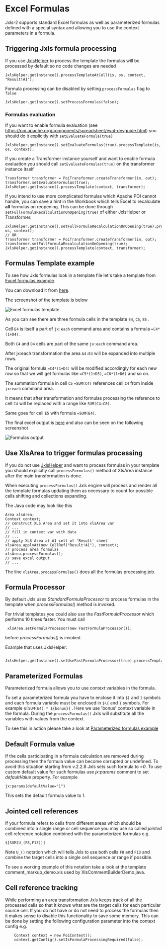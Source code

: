 Excel Formulas
==============

Jxls-2 supports standard Excel formulas as well as parameterized formulas defined with a special syntax and 
allowing you to use the context parameters in a formula. 

## Triggering Jxls formula processing

If you use [JxlsHelper](http://jxls.sourceforge.net/javadoc/jxls/org/jxls/util/JxlsHelper.html)  to process the template 
the formulas will be processed by default so no code changes are needed

    JxlsHelper.getInstance().processTemplateAtCell(is, os, context, "Result!A1");
    
Formula processing can be disabled by setting `processFormulas` flag to `false` 

    JxlsHelper.getInstance().setProcessFormulas(false);    

### Formulas evaluation

If you want to enable formula evaluation (see https://poi.apache.org/components/spreadsheet/eval-devguide.html) you should do it explicitly
with `setEvaluateFormula(true)`

    JxlsHelper.getInstance().setEvaluateFormulas(true).processTemplate(is, os, context);    
    
If you create a Transformer instance yourself and want to enable formula evaluation you should call `setEvaluateFormulas(true)`
on the transformer instance itself

    Transformer transformer = PoiTransformer.createTransformer(in, out);
    transformer.setEvaluateFormulas(true);
    JxlsHelper.getInstance().processTemplate(context, transformer);

If you intend to use more complicated formulas which Apache POI cannot handle,
you can save a hint in the Workbook which tells Excel to recalculate **all** formulas on reopening.
This can be done through `setFullFormulaRecalculationOnOpening(true)` of either JxlsHelper or Transformer.

    JxlsHelper.getInstance().setFullFormulaRecalculationOnOpening(true).processTemplate(is, os, context);
    // OR
    Transformer transformer = PoiTransformer.createTransformer(in, out);
    transformer.setFullFormulaRecalculationOnOpening(true);
    JxlsHelper.getInstance().processTemplate(context, transformer);


## Formulas Template example 


To see how Jxls formulas look in a template file let's take a template from [Excel formulas example](../samples/excel_formulas.html).

You can download it from  [here](../xls/formulas_template.xls).

The screenshot of the template is below

![Excel formulas template](../images/formulas_template.png)

As you can see there are three formula cells in the template `E4`, `C5`, `E5` .

Cell `E4` is itself a part of `jx:each` command area and contains a formula `=C4*(1+D4)`.

Both `C4` and `D4` cells are part of the same `jx:each` command area.

After jx:each transformation the area `A4:E4` will be expanded into multiple rows.

The original formula `=C4*(1+D4)` will be modified accordingly for each new row so that we will get formulas like `=C5*(1+D5)`, `=C6*(1+D6)` and so on.

The summation formula in cell `C5` `=SUM(C4)` references cell `C4` from inside `jx:each` command area.

It means that after transformation and formulas processing the reference to cell `C4` will be replaced with a range like `SUM(C4:C8)`.

Same goes for cell `E5` with formula `=SUM(E4)`.

The final excel output is  [here](../xls/formulas_output.xls) and also can be seen on the following screenshot

![Formulas output](../images/formulas_output.png)
     
    
## Use XlsArea to trigger formulas processing

If you do not use [JxlsHelper](http://jxls.sourceforge.net/javadoc/jxls/org/jxls/util/JxlsHelper.html) and want to process formulas
in your template you should explicitly call  `processFormulas()` method of XlsArea instance after the main transformation is done.

When executing `processFormulas()`  Jxls engine will process and render all the template formulas
updating them as necessary to count for possible cells shifting and collections expanding.

The Java code may look like this

    Area xlsArea;
    Context context;
    // construct XLS Area and set it into xlsArea var
    // ...
    // fill in context var with data
    // ...
    // apply XLS Area at A1 cell of 'Result' sheet
    xlsArea.applyAt(new CellRef("Result!A1"), context);
    // process area formulas
    xlsArea.processFormulas();
    // save excel output
    // ...

The line `xlsArea.processFormulas()` does all the formulas processing job. 


## Formula Processor

By default Jxls uses *StandardFormulaProcessor* to process formulas in the template when *processFormulas()* method is invoked.

For trivial templates you could also use the *FastFormulaProcessor* which performs 10 times faster. You must call

     xlsArea.setFormulaProcessor(new FastFormulaProcessor()); 

before *processFormulas()* is invoked.

Example that uses JxlsHelper:

     JxlsHelper.getInstance().setUseFastFormulaProcessor(true).processTemplate(...)


## Parameterized Formulas

Parameterized formula allows you to use context variables in the formula.

To set a parameterized formula you have to enclose it into `$[` and `]` symbols and each formula variable must be enclosed in `$\{` and `}` symbols.
For example `$[SUM(E4) * ${bonus}]` . Here we use 'bonus' context variable in the formula.
During the `processFormulas()` Jxls will substitute all the variables with values from the context.

To see this in action please take a look at [Parameterized formulas example](../samples/param_formulas.html)


## Default Formula value

If the cells participating in a formula calculation are removed during processing then the formula value can become corrupted or undefined.
To avoid this situation starting from v.2.2.8 Jxls sets such formula to *=0*.
To use custom default value for such formulas use *jx:params* comment to set *defaultValue* property.
For example

    jx:params(defaultValue="1")

This sets the default formula value to 1.


## Jointed cell references

If your formula refers to cells from different areas which should be combined into a single range or cell sequence you
may use so called *jointed* cell reference notation combined with the parameterized formulas e.g.

    $[SUM(U_(F8,F13))]

Note `U_()` notation which will tells Jxls to use both cells `F8` and `F13` and 
combine the target cells into a single cell sequence or range if possible.

To see a working example of this notation take a look at the template comment_markup_demo.xls used by XlsCommentBuilderDemo.java.

## Cell reference tracking

While performing an area transformation Jxls keeps track of all the processed cells so that it knows what are the target cells for each particular source cell.
If you do not have or do not need to process the formulas then it makes sense to disable this functionality to save some memory.
This can be done by setting the following configuration parameter into the context config e.g.

        Context context = new PoiContext();
        context.getConfig().setIsFormulaProcessingRequired(false);